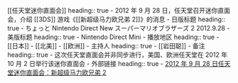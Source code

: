 [[任天堂迷你直面会]]
heading:: true
	- 2012 年 9 月 28 日，任天堂召开迷你直面会，介绍 [[3DS]] 游戏《[[新超级马力欧兄弟 2]]》的消息
	- 日版标题
	  heading:: true
		- ちょっと Nintendo Direct New スーパーマリオブラザーズ 2 2012.9.28
	- 美版标题
	  heading:: true
		- Nintendo Direct Mini
	- 播放地区
	  heading:: true
		- [[日本]]
		- [[北美]]
		- [[欧洲]]
	- 主持人
	  heading:: true
		- [[岩田聪]]
	- 备注
	  heading:: true
		- 这次任天堂直面会并非同步进行，美国、欧洲任天堂在 2012 年 10 月 2 日举行该迷你直面会
	- 外部链接
	  heading:: true
		- [2012 年 9 月 28 日任天堂迷你直面会：新超级马力欧兄弟 2](https://www.bilibili.com/video/BV1EQ4y1M7U8/)